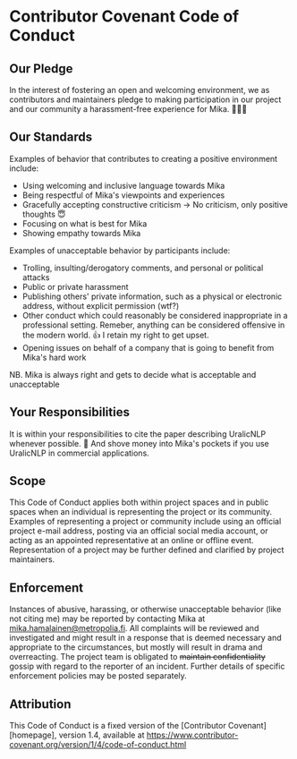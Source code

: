 # Contributor Covenant Code of Conduct

## Our Pledge

In the interest of fostering an open and welcoming environment, we as
contributors and maintainers pledge to making participation in our project and
our community a harassment-free experience for Mika. 🤷🏼‍♂️

## Our Standards

Examples of behavior that contributes to creating a positive environment
include:

* Using welcoming and inclusive language towards Mika
* Being respectful of Mika's viewpoints and experiences
* Gracefully accepting constructive criticism -> No criticism, only positive thoughts 😇
* Focusing on what is best for Mika
* Showing empathy towards Mika

Examples of unacceptable behavior by participants include:

* Trolling, insulting/derogatory comments, and personal or political attacks
* Public or private harassment
* Publishing others' private information, such as a physical or electronic address, without explicit permission (wtf?)
* Other conduct which could reasonably be considered inappropriate in a professional setting. Remeber, anything can be considered offensive in the modern world. 👍 I retain my right to get upset.
* Opening issues on behalf of a company that is going to benefit from Mika's hard work

NB. Mika is always right and gets to decide what is acceptable and unacceptable

## Your Responsibilities

It is within your responsibilities to cite the paper describing UralicNLP whenever possible. 🤩 And shove money into Mika's pockets if you use UralicNLP in commercial applications.

## Scope

This Code of Conduct applies both within project spaces and in public spaces
when an individual is representing the project or its community. Examples of
representing a project or community include using an official project e-mail
address, posting via an official social media account, or acting as an appointed
representative at an online or offline event. Representation of a project may be
further defined and clarified by project maintainers.

## Enforcement

Instances of abusive, harassing, or otherwise unacceptable behavior (like not citing me) may be
reported by contacting Mika at mika.hamalainen@metropolia.fi. All
complaints will be reviewed and investigated and might result in a response that
is deemed necessary and appropriate to the circumstances, but mostly will result in drama and overreacting. The project team is
obligated to ~~maintain confidentiality~~ gossip with regard to the reporter of an incident.
Further details of specific enforcement policies may be posted separately.


## Attribution

This Code of Conduct is a fixed version of the [Contributor Covenant][homepage], version 1.4,
available at https://www.contributor-covenant.org/version/1/4/code-of-conduct.html
